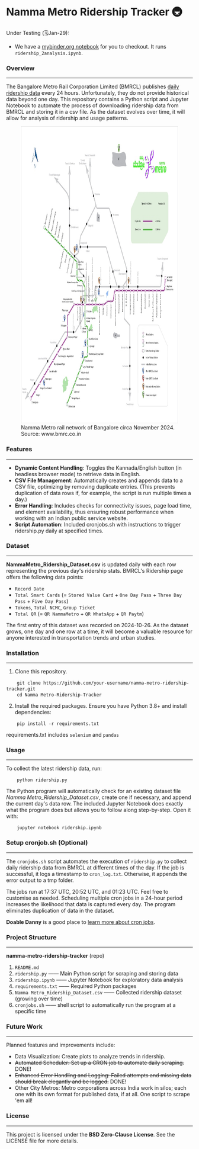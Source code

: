 # Namma Metro Ridership Tracker 🚇

<p *style*="background-color: #FFCCCC; padding: 10px;">Under Testing (🗓️Jan-29):</p>

- We have a [mybinder.org notebook](https://mybinder.org/v2/gh/thecont1/namma-metro-ridership-tracker/6944de31ced73db30bbea90cacffd797a099fb32?urlpath=lab%2Ftree%2Fridership_2analysis.ipynb) for you to checkout. It runs `ridership_2analysis.ipynb`.

### Overview
_____
The Bangalore Metro Rail Corporation Limited (BMRCL) publishes [daily ridership data](https://www.bmrc.co.in/ridership/) every 24 hours. Unfortunately, they do not provide historical data beyond one day. This repository contains a Python script and Jupyter Notebook to automate the process of downloading ridership data from BMRCL and storing it in a csv file. As the dataset evolves over time\, it will allow for analysis of ridership and usage patterns.

<figure>
    <img src="./nammametro_networkmap.jpg" width="1000" height="802" alt="The Namma Metro rail network of Bangalore"/>
    <figcaption>Namma Metro rail network of Bangalore circa November 2024. Source: www.bmrc.co.in</figcaption>
</figure>


### Features
_____
* **Dynamic Content Handling**: Toggles the Kannada/English button (in headless browser mode) to retrieve data in English.
* **CSV File Management**: Automatically creates and appends data to a CSV file, optimizing by removing duplicate entries. (This prevents duplication of data rows if, for example, the script is run multiple times a day.)
* **Error Handling**: Includes checks for connectivity issues, page load time\, and element availability, thus ensuring robust performance when working with an Indian public service website.
* **Script Automation**: Included cronjobs.sh with instructions to trigger ridership.py daily at specified times.


### Dataset
_____
**NammaMetro_Ridership_Dataset.csv** is updated daily with each row representing the previous day's ridership stats. BMRCL's Ridership page offers the following data points:

* `Record Date` 
* `Total Smart Cards` (= `Stored Value Card` + `One Day Pass` + `Three Day Pass` + `Five Day Pass`)
* `Tokens`, `Total NCMC`, `Group Ticket`
* `Total QR` (= `QR NammaMetro` + `QR WhatsApp` + `QR Paytm`)

The first entry of this dataset was recorded on 2024-10-26. As the dataset grows, one day and one row at a time, it will become a valuable resource for anyone interested in transportation trends and urban studies.


### Installation
_____
1. Clone this repository.
```shell
    git clone https://github.com/your-username/namma-metro-ridership-tracker.git
    cd Namma Metro-Ridership-Tracker
```
2. Install the required packages.
Ensure you have Python 3.8+ and install dependencies\:
```shell
    pip install -r requirements.txt
```
requirements.txt includes `selenium` and `pandas`


### Usage
_____
To collect the latest ridership data, run:
```shell
    python ridership.py
```

The Python program will automatically check for an existing dataset file *Namma Metro_Ridership_Dataset.csv*, create one if necessary, and append the current day's data row. The included Jupyter Notebook does exactly what the program does but allows you to follow along step-by-step. Open it with\:

```shell
    jupyter notebook ridership.ipynb
```


### Setup cronjob.sh (Optional)
_____
The `cronjobs.sh` script automates the execution of `ridership.py` to collect daily ridership data from BMRCL at different times of the day. If the job is successful, it logs a timestamp to `cron_log.txt`. Otherwise, it appends the error output to a tmp folder. 

The jobs run at 17:37 UTC, 20:52 UTC, and 01:23 UTC. Feel free to customise as needed. Scheduling multiple cron jobs in a 24-hour period increases the likelihood that data is captured every day. The program eliminates duplication of data in the dataset.

**Doable Danny** is a good place to [learn more about cron jobs](https://www.doabledanny.com/cron-jobs-on-mac).


### Project Structure
_____
**namma-metro-ridership-tracker** (repo)
1. `README.md`
2. `ridership.py` —— Main Python script for scraping and storing data
3. `ridership.ipynb` —— Jupyter Notebook for exploratory data analysis
4. `requirements.txt` —— Required Python packages
5. `Namma Metro_Ridership_Dataset.csv` —— Collected ridership dataset (growing over time)
6. `cronjobs.sh` —— shell script to automatically run the program at a specific time


### Future Work
_____
Planned features and improvements include:
* Data Visualization: Create plots to analyze trends in ridership.
* ~~Automated Scheduler: Set up a CRON job to automate daily scraping.~~ DONE!
* ~~Enhanced Error Handling and Logging: Failed attempts and missing data should break elegantly and be logged.~~ DONE!
* Other City Metros: Metro corporations across India work in silos\; each one with its own format for published data, if at all. One script to scrape 'em all!


### License
_____
This project is licensed under the **BSD Zero\-Clause License**\. See the LICENSE file for more details\.
